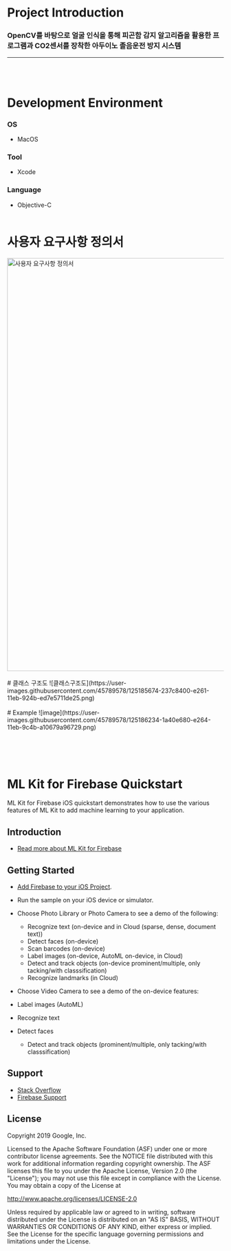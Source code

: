 # Project Introduction
### OpenCV를 바탕으로 얼굴 인식을 통해 피곤함 감지 알고리즘을 활용한 프로그램과 CO2센서를 장착한 아두이노 졸음운전 방지 시스템
---
<br/>
<br/>

# Development Environment

### OS 
- MacOS

### Tool 
- Xcode

### Language 
- Objective-C
<br/><br/>
# 사용자 요구사항 정의서
<img width="961" alt="사용자 요구사항 정의서" src="https://user-images.githubusercontent.com/45789578/125185702-427b1600-e261-11eb-9552-19bfb1b9ceb1.png">
<br/><br/>
# 클래스 구조도
![클래스구조도](https://user-images.githubusercontent.com/45789578/125185674-237c8400-e261-11eb-924b-ed7e5711de25.png)
<br/><br/>
# Example
![image](https://user-images.githubusercontent.com/45789578/125186234-1a40e680-e264-11eb-9c4b-a10679a96729.png)
<br/><br/><br/><br/><br/>



ML Kit for Firebase Quickstart
=======================

ML Kit for Firebase iOS quickstart demonstrates how to use the various features of ML Kit to add machine
learning to your application.

Introduction
------------

- [Read more about ML Kit for Firebase](https://firebase.google.com/docs/ml-kit)

Getting Started
---------------

- [Add Firebase to your iOS Project](https://firebase.google.com/docs/ios/setup).
- Run the sample on your iOS device or simulator.
- Choose Photo Library or Photo Camera to see a demo of the following:
  - Recognize text (on-device and in Cloud (sparse, dense, document text))
  - Detect faces (on-device)
  - Scan barcodes (on-device)
  - Label images (on-device, AutoML on-device, in Cloud)
  - Detect and track objects (on-device prominent/multiple, only tacking/with classsification)
  - Recognize landmarks (in Cloud)

- Choose Video Camera to see a demo of the on-device features:
- Label images (AutoML)
- Recognize text
- Detect faces
  - Detect and track objects (prominent/multiple, only tacking/with classsification)

Support
-------

- [Stack Overflow](https://stackoverflow.com/questions/tagged/firebase-mlkit)
- [Firebase Support](https://firebase.google.com/support/)

License
-------

Copyright 2019 Google, Inc.

Licensed to the Apache Software Foundation (ASF) under one or more contributor
license agreements.  See the NOTICE file distributed with this work for
additional information regarding copyright ownership.  The ASF licenses this
file to you under the Apache License, Version 2.0 (the "License"); you may not
use this file except in compliance with the License.  You may obtain a copy of
the License at

  http://www.apache.org/licenses/LICENSE-2.0

Unless required by applicable law or agreed to in writing, software
distributed under the License is distributed on an "AS IS" BASIS, WITHOUT
WARRANTIES OR CONDITIONS OF ANY KIND, either express or implied.  See the
License for the specific language governing permissions and limitations under
the License.
